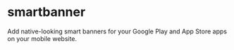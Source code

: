 # smartbanner
Add native-looking smart banners for your Google Play and App Store apps on your mobile website.
